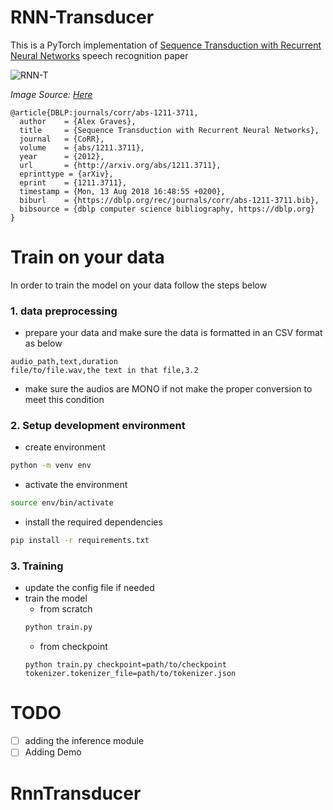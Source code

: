 # RNN-Transducer

This is a PyTorch implementation of [Sequence Transduction with Recurrent Neural Networks](https://arxiv.org/pdf/1211.3711.pdf) speech recognition paper 

![RNN-T](https://user-images.githubusercontent.com/61272193/156832630-ad0c7d31-b262-470e-9b88-77088adf90ff.png)

*Image Source: [Here](https://hackaday.io/project/164399/gallery#c1bc540f177e5c5f87194fe6012e7b20)*
```
@article{DBLP:journals/corr/abs-1211-3711,
  author    = {Alex Graves},
  title     = {Sequence Transduction with Recurrent Neural Networks},
  journal   = {CoRR},
  volume    = {abs/1211.3711},
  year      = {2012},
  url       = {http://arxiv.org/abs/1211.3711},
  eprinttype = {arXiv},
  eprint    = {1211.3711},
  timestamp = {Mon, 13 Aug 2018 16:48:55 +0200},
  biburl    = {https://dblp.org/rec/journals/corr/abs-1211-3711.bib},
  bibsource = {dblp computer science bibliography, https://dblp.org}
}
```
# Train on your data
In order to train the model on your data follow the steps below 
### 1. data preprocessing 
* prepare your data and make sure the data is formatted in an CSV format as below 
```
audio_path,text,duration
file/to/file.wav,the text in that file,3.2 
```
* make sure the audios are MONO if not make the proper conversion to meet this condition

### 2. Setup development environment
* create environment 
```bash
python -m venv env
```
* activate the environment
```bash
source env/bin/activate
```
* install the required dependencies
```bash
pip install -r requirements.txt
```

### 3. Training 
* update the config file if needed
* train the model 
  * from scratch 
  ```bash
  python train.py
  ```
  * from checkpoint 
  ```
  python train.py checkpoint=path/to/checkpoint tokenizer.tokenizer_file=path/to/tokenizer.json
  ```

# TODO
- [ ] adding the inference module 
- [ ] Adding Demo
# RnnTransducer
